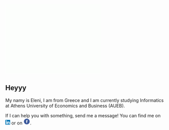 <img src=https://github.com/eleniKougiou/eleniKougiou/blob/main/wave.gif width="300px">

## Heyyy
My namy is Eleni, I am from Greece and I am currently studying Informatics at Athens University of Economics and Business (AUEB).

If I can help you with something, send me a message!
You can find me on [![LinkedIn][2.2]][2] or on [![Facebook][1.2]][1].

<!-- Icons -->

[1.2]: https://github.com/eleniKougiou/eleniKougiou/blob/main/fb_icon.png  (Facebook)
[2.2]: https://github.com/eleniKougiou/eleniKougiou/blob/main/linkedIn_icon.png (LinkedIn)

<!-- Links to social media accounts -->

[1]: https://www.facebook.com/eleni.kougioumtzi.90
[2]: https://www.linkedin.com/in/eleni-kougioumtzi-b915031b0/
